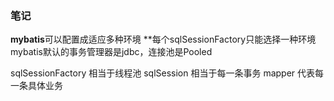 ### 笔记

**mybatis**可以配置成适应多种环境
**每个sqlSessionFactory只能选择一种环境
mybatis默认的事务管理器是jdbc，连接池是Pooled

sqlSessionFactory 相当于线程池
sqlSession 相当于每一条事务
mapper 代表每一条具体业务